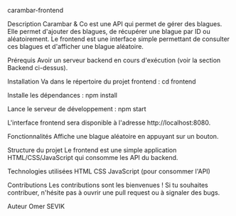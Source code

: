 carambar-frontend

Description
Carambar & Co est une API qui permet de gérer des blagues. Elle permet d'ajouter des blagues, de récupérer une blague par ID ou aléatoirement. 
Le frontend est une interface simple permettant de consulter ces blagues et d'afficher une blague aléatoire.

Prérequis
Avoir un serveur backend en cours d'exécution (voir la section Backend ci-dessus).

Installation
Va dans le répertoire du projet frontend :
cd frontend

Installe les dépendances :
npm install

Lance le serveur de développement :
npm start

L'interface frontend sera disponible à l'adresse http://localhost:8080.

Fonctionnalités
Affiche une blague aléatoire en appuyant sur un bouton.

Structure du projet
Le frontend est une simple application HTML/CSS/JavaScript qui consomme les API du backend.

Technologies utilisées
HTML
CSS
JavaScript (pour consommer l'API)

Contributions
Les contributions sont les bienvenues ! Si tu souhaites contribuer, n'hésite pas à ouvrir une pull request ou à signaler des bugs.

Auteur
Omer SEVIK
